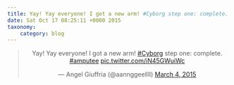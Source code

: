 ```yaml
---
title: Yay! Yay everyone! I got a new arm! #Cyborg step one: complete. #amputee http://t.co/iN45GWuiWc
date: Sat Oct 17 08:25:11 +0000 2015
taxonomy:
    category: blog
---
```

<blockquote class="twitter-tweet" align="center" width="350"><p lang="en" dir="ltr">Yay! Yay everyone! I got a new arm! <a href="https://twitter.com/hashtag/Cyborg?src=hash">#Cyborg</a> step one: complete. <a href="https://twitter.com/hashtag/amputee?src=hash">#amputee</a> <a href="http://t.co/iN45GWuiWc">pic.twitter.com/iN45GWuiWc</a></p>&mdash; Angel Giuffria (@aannggeellll) <a href="https://twitter.com/aannggeellll/status/573186044083900416">March 4, 2015</a></blockquote>
